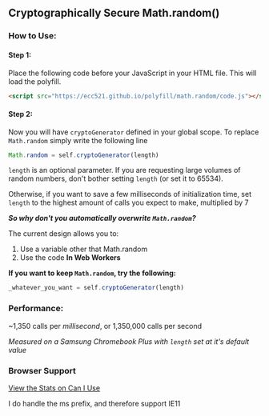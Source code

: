 ## Cryptographically Secure Math.random()

### How to Use:

#### Step 1:
Place the following code before your JavaScript in your HTML file. This will load the polyfill.
```html
<script src="https://ecc521.github.io/polyfill/math.random/code.js"></script>
```


#### Step 2:
Now you will have `cryptoGenerator` defined in your global scope.
To replace `Math.random` simply write the following line
```javascript
Math.random = self.cryptoGenerator(length)
```


`length` is an optional parameter. 
If you are requesting large volumes of random numbers, don't bother setting `length` (or set it to 65534).

Otherwise, if you want to save a few milliseconds of initialization time, set `length` to the highest amount of calls you expect to make, multiplied by 7



**_So why don't you automatically overwrite `Math.random`?_**


The current design allows you to:
1. Use a variable other that Math.random
2. Use the code **In Web Workers**

**If you want to keep `Math.random`, try the following:**
```javascript
_whatever_you_want = self.cryptoGenerator(length)
```



### Performance:
~1,350 calls per *millisecond*, or 1,350,000 calls per second

*Measured on a Samsung Chromebook Plus with `length` set at it's default value*


### Browser Support
[View the Stats on Can I Use](https://caniuse.com/#feat=getrandomvalues)

I do handle the ms prefix, and therefore support IE11
